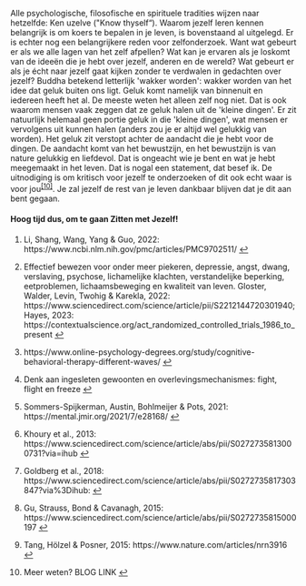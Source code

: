 Alle psychologische, filosofische en spirituele tradities wijzen naar hetzelfde: Ken uzelve ("Know thyself“). Waarom jezelf leren kennen belangrijk is om koers te bepalen in je leven, is bovenstaand al uitgelegd. Er is echter nog een belangrijkere reden voor zelfonderzoek. Want wat gebeurt er als we alle lagen van het zelf afpellen? Wat kan je ervaren als je loskomt van de ideeën die je hebt over jezelf, anderen en de wereld? Wat gebeurt er als je écht naar jezelf gaat kijken zonder te verdwalen in gedachten over jezelf? Buddha betekend letterlijk 'wakker worden': wakker worden van het idee dat geluk buiten ons ligt. Geluk komt namelijk van binnenuit en iedereen heeft het al. De meeste weten het alleen zelf nog niet. Dat is ook waarom mensen vaak zeggen dat ze geluk halen uit de 'kleine dingen'. Er zit natuurlijk helemaal geen portie geluk in die 'kleine dingen', wat mensen er vervolgens uit kunnen halen (anders zou je er altijd wel gelukkig van worden). Het geluk zit verstopt achter de aandacht die je hebt voor de dingen. De aandacht komt van het bewustzijn, en het bewustzijn is van nature gelukkig en liefdevol. Dat is ongeacht wie je bent en wat je hebt meegemaakt in het leven. Dat is nogal een statement, dat besef ik. De uitnodiging is om kritisch voor jezelf te onderzoeken of dit ook echt waar is voor jou<sup class="footnote-ref"><a href="#bassie10" id="adriaan10">[10]</a></sup>. Je zal jezelf de rest van je leven dankbaar blijven dat je dit aan bent gegaan.
#### Hoog tijd dus, om te gaan Zitten met Jezelf!






<section class="footnotes">
  <ol class="footnotes-list">
    <li id="bassie" class="footnote-item">
      <p class="footnote-item">
        Li, Shang, Wang, Yang & Guo, 2022: https://www.ncbi.nlm.nih.gov/pmc/articles/PMC9702511/
        <a href="#adriaan" class="footnote-backref">↩</a>
      </p>
    </li>
    <li id="bassie2" class="footnote-item">
      <p class="footnote-item">
        Effectief bewezen voor onder meer piekeren, depressie, angst, dwang, verslaving, psychose, lichamelijke klachten, verstandelijke beperking, eetproblemen, lichaamsbeweging en kwaliteit van leven. Gloster, Walder, Levin, Twohig & Karekla, 2022: https://www.sciencedirect.com/science/article/pii/S2212144720301940; Hayes, 2023: https://contextualscience.org/act_randomized_controlled_trials_1986_to_present
        <a href="#adriaan2" class="footnote-backref">↩</a>
      </p>
    </li>
    <li id="bassie3" class="footnote-item">
      <p class="footnote-item">
        https://www.online-psychology-degrees.org/study/cognitive-behavioral-therapy-different-waves/
        <a href="#adriaan3" class="footnote-backref">↩</a>
      </p>
    </li>
    <li id="bassie4" class="footnote-item">
      <p class="footnote-item">
        Denk aan ingesleten gewoonten en overlevingsmechanismes: fight, flight en freeze
        <a href="#adriaan4" class="footnote-backref">↩</a>
      </p>
    </li>
    <li id="bassie5" class="footnote-item">
      <p class="footnote-item">
        Sommers-Spijkerman, Austin, Bohlmeijer & Pots, 2021: https://mental.jmir.org/2021/7/e28168/
        <a href="#adriaan5" class="footnote-backref">↩</a>
      </p>
    </li>
    <li id="bassie6" class="footnote-item">
      <p class="footnote-item">
        Khoury et al., 2013: https://www.sciencedirect.com/science/article/abs/pii/S0272735813000731?via=ihub
        <a href="#adriaan6" class="footnote-backref">↩</a>
      </p>
    </li>
    <li id="bassie7" class="footnote-item">
      <p class="footnote-item">
        Goldberg et al., 2018: https://www.sciencedirect.com/science/article/abs/pii/S0272735817303847?via%3Dihub:
        <a href="#adriaan7" class="footnote-backref">↩</a>
      </p>
    </li>
    <li id="bassie8" class="footnote-item">
      <p class="footnote-item">
        Gu, Strauss, Bond & Cavanagh, 2015: https://www.sciencedirect.com/science/article/abs/pii/S0272735815000197
        <a href="#adriaan8" class="footnote-backref">↩</a>
      </p>
    </li>
    <li id="bassie9" class="footnote-item">
      <p class="footnote-item">
        Tang, Hölzel & Posner, 2015: https://www.nature.com/articles/nrn3916
        <a href="#adriaan9" class="footnote-backref">↩</a>
      </p>
    </li>
    <li id="bassie10" class="footnote-item">
      <p class="footnote-item">
        Meer weten? BLOG LINK
        <a href="#adriaan10" class="footnote-backref">↩</a>
      </p>
    </li>
  </ol>
</section>
